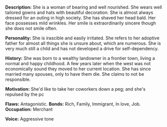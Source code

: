 **Description:** She is a woman of bearing and well nourished. She wears well tailored gowns and hats with beautiful decoration. She is almost always dressed for an outing in high society. She has shaved her head bald. Her face possesses mild wrinkles. Her smile is extraordinarily sincere though she does not smile often.

**Personality:** She is irascible and easily irritated. She refers to her adoptive father for almost all things she is unsure about, which are numerous. She is very much still a child and has not developed a drive for self-dependency.

**History:** She was born to a wealthy landowner in a frontier town, living a normal and happy childhood. A few years later when the west was not economically sound they moved to her current location. She has since married many spouses, only to have them die. She claims to not be responsible.

**Motivation:** She'd like to take her coworkers down a peg; and she's repulsed by the pc

**Flaws:** Antagonistic. **Bonds:** Rich, Family, Immigrant, In love, Job. **Occupation:** Merchant

**Voice:** Aggressive tone